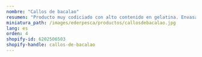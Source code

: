```yaml
---
nombre: "Callos de bacalao"
resumen: "Producto muy codiciado con alto contenido en gelatina. Envasado: bandeja de 1 kg aprox."
miniatura_path: /images/ederpesca/productos/callosdebacalao.jpg
lang: es
orden: 4
shopify-id: 6202506503
shopify-handle: callos-de-bacalao
---
```

